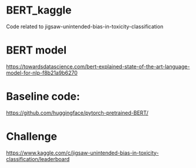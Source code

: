 # BERT_kaggle
Code related to jigsaw-unintended-bias-in-toxicity-classification

# BERT model
https://towardsdatascience.com/bert-explained-state-of-the-art-language-model-for-nlp-f8b21a9b6270

# Baseline code:
https://github.com/huggingface/pytorch-pretrained-BERT/

# Challenge
https://www.kaggle.com/c/jigsaw-unintended-bias-in-toxicity-classification/leaderboard
